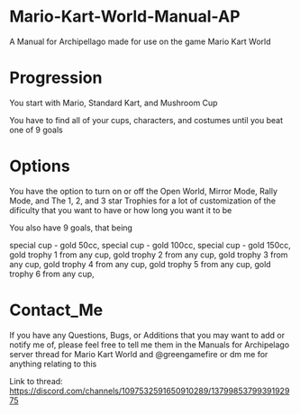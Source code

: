 # Mario-Kart-World-Manual-AP
A Manual for Archipellago made for use on the game Mario Kart World

# Progression
You start with Mario, Standard Kart, and Mushroom Cup

You have to find all of your cups, characters, and costumes until you beat one of 9 goals
# Options

You have the option to turn on or off the Open World, Mirror Mode, Rally Mode, and The 1, 2, and 3 star Trophies for a lot of customization of the dificulty that you want to have or how long you want it to be

You also have 9 goals, that being 

special cup - gold 50cc, 
special cup - gold 100cc,
special cup - gold 150cc,
gold trophy 1 from any cup,
gold trophy 2 from any cup,
gold trophy 3 from any cup,
gold trophy 4 from any cup,
gold trophy 5 from any cup,
gold trophy 6 from any cup,

# Contact_Me
If you have any Questions, Bugs, or Additions that you may want to add or notify me of, please feel free to tell me them in the Manuals for Archipelago server thread for Mario Kart World and @greengamefire or dm me for anything relating to this

Link to thread: https://discord.com/channels/1097532591650910289/1379985379939192975
